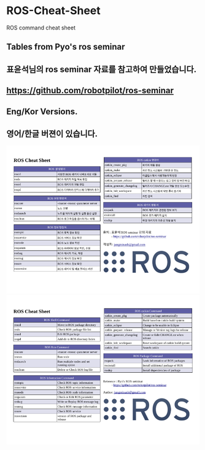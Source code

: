 # ROS-Cheat-Sheet
ROS command cheat sheet

## Tables from Pyo's ros seminar
## 표윤석님의 ros seminar 자료를 참고하여 만들었습니다.
## https://github.com/robotpilot/ros-seminar

## Eng/Kor Versions.
## 영어/한글 버젼이 있습니다.


![ROS_Cheat_Sheet](/ROS_Cheat_Sheet.png)
![ENG_ROS_Cheat_Sheet](/[ENG]ROS_Cheat_Sheet.png)
